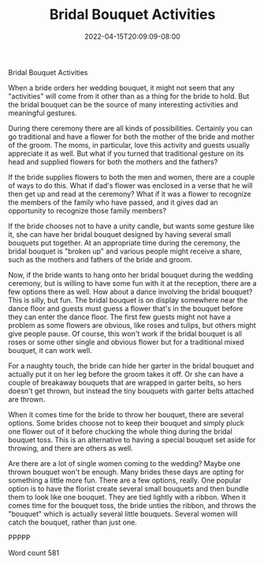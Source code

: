 ﻿---
title: "Bridal Bouquet Activities"
date: 2022-04-15T20:09:09-08:00
description: "Wedding Games & Activities Tips for Web Success"
featured_image: "/images/Wedding Games & Activities.jpg"
tags: ["Wedding Games & Activities"]
---

Bridal Bouquet Activities

When a bride orders her wedding bouquet, it might not seem that any "activities" will come from it other than as a thing for the bride to hold. But the bridal bouquet can be the source of many interesting activities and meaningful gestures.

During there ceremony there are all kinds of possibilities. Certainly you can go traditional and have a flower for both the mother of the bride and mother of the groom. The moms, in particular, love this activity and guests usually appreciate it as well. But what if you turned that traditional gesture on its head and supplied flowers for both the mothers and the fathers? 

If the bride supplies flowers to both the men and women, there are a couple of ways to do this. What if dad's flower was enclosed in a verse that he will then get up and read at the ceremony? What if it was a flower to recognize the members of the family who have passed, and it gives dad an opportunity to recognize those family members?

If the bride chooses not to have a unity candle, but wants some gesture like it, she can have her bridal bouquet designed by having several small bouquets put together. At an appropriate time during the ceremony, the bridal bouquet is "broken up" and various people might receive a share, such as the mothers and fathers of the bride and groom.

Now, if the bride wants to hang onto her bridal bouquet during the wedding ceremony, but is willing to have some fun with it at the reception, there are a few options there as well. How about a dance involving the bridal bouquet? This is silly, but fun. The bridal bouquet is on display somewhere near the dance floor and guests must guess a flower that's in the bouquet before they can enter the dance floor. The first few guests might not have a problem as some flowers are obvious, like roses and tulips, but others might give people pause. Of course, this won't work if the bridal bouquet is all roses or some other single and obvious flower but for a traditional mixed bouquet, it can work well.

For a naughty touch, the bride can hide her garter in the bridal bouquet and actually put it on her leg before the groom takes it off. Or she can have a couple of breakaway bouquets that are wrapped in garter belts, so hers doesn't get thrown, but instead the tiny bouquets with garter belts attached are thrown.

When it comes time for the bride to throw her bouquet, there are several options. Some brides choose not to keep their bouquet and simply pluck one flower out of it before chucking the whole thing during the bridal bouquet toss. This is an alternative to having a special bouquet set aside for throwing, and there are others as well.

Are there are a lot of single women coming to the wedding? Maybe one thrown bouquet won't be enough. Many brides these days are opting for something a little more fun. There are a few options, really. One popular option is to have the florist create several small bouquets and then bundle them to look like one bouquet. They are tied lightly with a ribbon. When it comes time for the bouquet toss, the bride unties the ribbon, and throws the "bouquet" which is actually several little bouquets. Several women will catch the bouquet, rather than just one.

PPPPP

Word count 581





